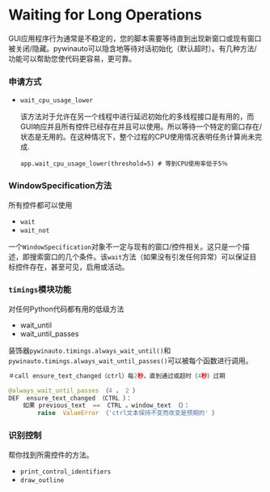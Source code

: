# Waiting for Long Operations

GUI应用程序行为通常是不稳定的，您的脚本需要等待直到出现新窗口或现有窗口被关闭/隐藏。pywinauto可以隐含地等待对话初始化（默认超时）。有几种方法/功能可以帮助您使代码更容易，更可靠。

### 申请方式

- `wait_cpu_usage_lower`

  该方法对于允许在另一个线程中进行延迟初始化的多线程接口是有用的，而GUI响应并且所有控件已经存在并且可以使用。所以等待一个特定的窗口存在/状态是无用的。在这种情况下，整个过程的CPU使用情况表明任务计算尚未完成.

  `app.wait_cpu_usage_lower(threshold=5) # 等到CPU使用率低于5％`



###  WindowSpecification方法

所有控件都可以使用

- `wait`
- `wait_not`

一个`WindowSpecification`对象不一定与现有的窗口/控件相关。这只是一个描述，即搜索窗口的几个条件。该`wait`方法（如果没有引发任何异常）可以保证目标控件存在，甚至可见，启用或活动。



### `timings`模块功能

对任何Python代码都有用的低级方法

- wait_until
- wait_until_passes

装饰器`pywinauto.timings.always_wait_until()`和`pywinauto.timings.always_wait_until_passes()`可以被每个函数进行调用。

```python
＃call ensure_text_changed（ctrl）每2秒，直到通过或超时（4秒）过期

@always_wait_until_passes （4 ， 2 ）
DEF  ensure_text_changed （CTRL ）：
    如果 previous_text  ==  CTRL 。window_text （）：
        raise  ValueError （'ctrl文本保持不变而改变是预期的' ）
```



### 识别控制

帮你找到所需控件的方法。

- `print_control_identifiers`
- `draw_outline`



